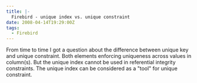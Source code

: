 ```yaml
---
title: |-
  Firebird - unique index vs. unique constraint
date: 2008-04-14T19:29:00Z
tags:
  - Firebird
---
```

From time to time I got a question about the difference between unique key and unique constraint. Both elements enforcing uniqueness across values in column(s). But the unique index cannot be used in referential integrity constraints. The unique index can be considered as a "tool" for unique constraint.